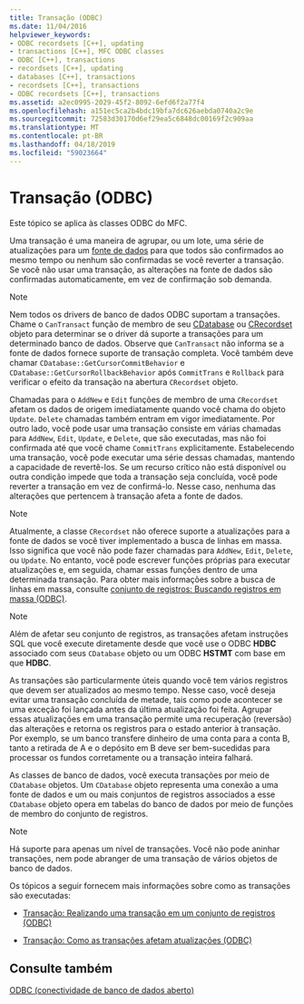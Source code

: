 ```yaml
---
title: Transação (ODBC)
ms.date: 11/04/2016
helpviewer_keywords:
- ODBC recordsets [C++], updating
- transactions [C++], MFC ODBC classes
- ODBC [C++], transactions
- recordsets [C++], updating
- databases [C++], transactions
- recordsets [C++], transactions
- ODBC recordsets [C++], transactions
ms.assetid: a2ec0995-2029-45f2-8092-6efd6f2a77f4
ms.openlocfilehash: a151ec5ca2b4bdc19bfa7dc626aebda0740a2c9e
ms.sourcegitcommit: 72583d30170d6ef29ea5c6848dc00169f2c909aa
ms.translationtype: MT
ms.contentlocale: pt-BR
ms.lasthandoff: 04/18/2019
ms.locfileid: "59023664"
---
```

# <a name="transaction-odbc"></a>Transação (ODBC)

Este tópico se aplica às classes ODBC do MFC.

Uma transação é uma maneira de agrupar, ou um lote, uma série de atualizações para um [fonte de dados](../../data/odbc/data-source-odbc.md) para que todos são confirmados ao mesmo tempo ou nenhum são confirmadas se você reverter a transação. Se você não usar uma transação, as alterações na fonte de dados são confirmadas automaticamente, em vez de confirmação sob demanda.

> [!NOTE]
>  Nem todos os drivers de banco de dados ODBC suportam a transações. Chame o `CanTransact` função de membro de seu [CDatabase](../../mfc/reference/cdatabase-class.md) ou [CRecordset](../../mfc/reference/crecordset-class.md) objeto para determinar se o driver dá suporte a transações para um determinado banco de dados. Observe que `CanTransact` não informa se a fonte de dados fornece suporte de transação completa. Você também deve chamar `CDatabase::GetCursorCommitBehavior` e `CDatabase::GetCursorRollbackBehavior` após `CommitTrans` e `Rollback` para verificar o efeito da transação na abertura `CRecordset` objeto.

Chamadas para o `AddNew` e `Edit` funções de membro de uma `CRecordset` afetam os dados de origem imediatamente quando você chama do objeto `Update`. `Delete` chamadas também entram em vigor imediatamente. Por outro lado, você pode usar uma transação consiste em várias chamadas para `AddNew`, `Edit`, `Update`, e `Delete`, que são executadas, mas não foi confirmada até que você chame `CommitTrans` explicitamente. Estabelecendo uma transação, você pode executar uma série dessas chamadas, mantendo a capacidade de revertê-los. Se um recurso crítico não está disponível ou outra condição impede que toda a transação seja concluída, você pode reverter a transação em vez de confirmá-lo. Nesse caso, nenhuma das alterações que pertencem à transação afeta a fonte de dados.

> [!NOTE]
>  Atualmente, a classe `CRecordset` não oferece suporte a atualizações para a fonte de dados se você tiver implementado a busca de linhas em massa. Isso significa que você não pode fazer chamadas para `AddNew`, `Edit`, `Delete`, ou `Update`. No entanto, você pode escrever funções próprias para executar atualizações e, em seguida, chamar essas funções dentro de uma determinada transação. Para obter mais informações sobre a busca de linhas em massa, consulte [conjunto de registros: Buscando registros em massa (ODBC)](../../data/odbc/recordset-fetching-records-in-bulk-odbc.md).

> [!NOTE]
>  Além de afetar seu conjunto de registros, as transações afetam instruções SQL que você execute diretamente desde que você use o ODBC **HDBC** associado com seus `CDatabase` objeto ou um ODBC **HSTMT** com base em que **HDBC**.

As transações são particularmente úteis quando você tem vários registros que devem ser atualizados ao mesmo tempo. Nesse caso, você deseja evitar uma transação concluída de metade, tais como pode acontecer se uma exceção foi lançada antes da última atualização foi feita. Agrupar essas atualizações em uma transação permite uma recuperação (reversão) das alterações e retorna os registros para o estado anterior à transação. Por exemplo, se um banco transfere dinheiro de uma conta para a conta B, tanto a retirada de A e o depósito em B deve ser bem-sucedidas para processar os fundos corretamente ou a transação inteira falhará.

As classes de banco de dados, você executa transações por meio de `CDatabase` objetos. Um `CDatabase` objeto representa uma conexão a uma fonte de dados e um ou mais conjuntos de registros associados a esse `CDatabase` objeto opera em tabelas do banco de dados por meio de funções de membro do conjunto de registros.

> [!NOTE]
>  Há suporte para apenas um nível de transações. Você não pode aninhar transações, nem pode abranger de uma transação de vários objetos de banco de dados.

Os tópicos a seguir fornecem mais informações sobre como as transações são executadas:

- [Transação: Realizando uma transação em um conjunto de registros (ODBC)](../../data/odbc/transaction-performing-a-transaction-in-a-recordset-odbc.md)

- [Transação: Como as transações afetam atualizações (ODBC)](../../data/odbc/transaction-how-transactions-affect-updates-odbc.md)

## <a name="see-also"></a>Consulte também

[ODBC (conectividade de banco de dados aberto)](../../data/odbc/open-database-connectivity-odbc.md)